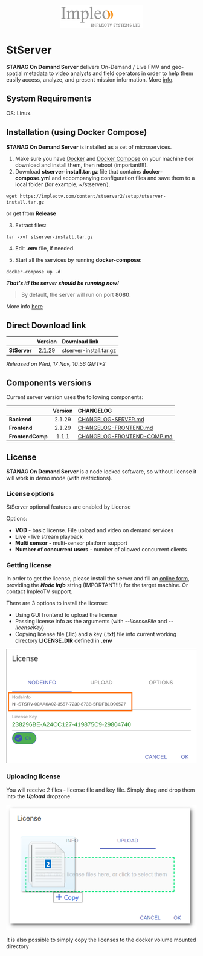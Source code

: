 
<div align="center">
  <a >
    <img src="images/impleo_logo.png" alt="Logo" >
  </a>
</div>

# StServer

**STANAG On Demand Server** delivers On-Demand / Live FMV and geo-spatial metadata to video analysts and field operators in order to help them easily access, analyze, and present mission information.
More [info](https://impleotv.com/products/stanagondemand-server/).

## System Requirements

OS: Linux.

## Installation (using Docker Compose)

**STANAG On Demand Server** is installed as a set of microservices. 

1. Make sure you have [Docker](https://docs.docker.com/) and [Docker Compose](https://docs.docker.com/compose/install/) on your machine ( or download and install them, then reboot (important!!!).
2. Download **stserver-install.tar.gz** file that contains **docker-compose.yml** and accompanying configuration files and save them to a local folder (for example, ~/stserver/).
```
wget https://impleotv.com/content/stserver2/setup/stserver-install.tar.gz
```
or get from **Release**

3. Extract files:
```
tar -xvf stserver-install.tar.gz
```

4. Edit **.env** file, if needed.

5. Start all the services by running **docker-compose**:
```
docker-compose up -d
```

***That's it! the server should be running now!***

> By default, the server will run on port **8080**. 


More info [here](https://stserver.impleotv.com/help/user-guide/installation/)


## Direct Download link

|          | Version             | Download link                                                           | 
|:---------|:-------------------:|:------------------------------------------------------------------------|
| **StServer** |  2.1.29 | [stserver-install.tar.gz](https://impleotv.com/content/stserver2/setup/stserver-install.tar.gz) | 

*Released on Wed, 17 Nov, 10:56 GMT+2*

## Components versions

Current server version uses the following components:  

|                  | Version             | CHANGELOG                                                          | 
|:-----------------|:-------------------:|:------------------------------------------------------------------------|
| **Backend**      |  2.1.29 | [CHANGELOG-SERVER.md](./CHANGELOG-FRONTEND.md) | 
| **Frontend**     |  2.1.29 | [CHANGELOG-FRONTEND.md](./CHANGELOG-FRONTEND.md) | 
| **FrontendComp** |  1.1.1 | [CHANGELOG-FRONTEND-COMP.md](./CHANGELOG-FRONTEND-COMP.md) | 
  

## License

**STANAG On Demand Server** is a node locked software, so without license it will work in demo mode (with restrictions). 

### License options

StServer optional features are enabled by License

Options:  

- **VOD** - basic license. File upload and video on demand services  
- **Live** - live stream playback  
- **Multi sensor** - multi-sensor platform support  
- **Number of concurrent users** - number of allowed concurrent clients  

### Getting license

In order to get the license, please install the server and fill an [online form](https://docs.google.com/forms/d/e/1FAIpQLSd_XW6bDsFce1G1cpds4gMQNlwNax0CvkWzcMbscxZ5rLaIbA/viewform), providing the ***Node Info*** string (IMPORTANT!!!) for the target machine. Or contact ImpleoTV support.


There are 3 options to install the license:  

- Using GUI frontend to upload the license
- Passing license info as the arguments (with *--licenseFile* and *--licenseKey*)
- Copying license file (.lic) and a key (.txt) file into current working directory **LICENSE_DIR** defined in **.env**

![Node Info](./images/license.png)


### Uploading license
You will receive 2 files - license file and key file. Simply drag and drop them into the ***Upload*** dropzone.

![Upload license](./images/licenseUpload.png)


It is also possible to simply copy the licenses to the docker volume mounted directory 